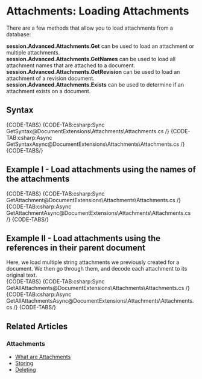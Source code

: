 # Attachments: Loading Attachments

There are a few methods that allow you to load attachments from a database:   

**session.Advanced.Attachments.Get** can be used to load an attachment or multiple attachments.  
**session.Advanced.Attachments.GetNames** can be used to load all attachment names that are attached to a document.  
**session.Advanced.Attachments.GetRevision** can be used to load an attachment of a revision document.  
**session.Advanced.Attachments.Exists** can be used to determine if an attachment exists on a document.  

## Syntax

{CODE-TABS}
{CODE-TAB:csharp:Sync GetSyntax@DocumentExtensions\Attachments\Attachments.cs /}
{CODE-TAB:csharp:Async GetSyntaxAsync@DocumentExtensions\Attachments\Attachments.cs /}
{CODE-TABS/}

## Example I - Load attachments using the names of the attachments

{CODE-TABS}
{CODE-TAB:csharp:Sync GetAttachment@DocumentExtensions\Attachments\Attachments.cs /}
{CODE-TAB:csharp:Async GetAttachmentAsync@DocumentExtensions\Attachments\Attachments.cs /}
{CODE-TABS/}

## Example II - Load attachments using the references in their parent document
Here, we load multiple string attachments we previously created for a document. We then 
go through them, and decode each attachment to its original text.  
{CODE-TABS}
{CODE-TAB:csharp:Sync GetAllAttachments@DocumentExtensions\Attachments\Attachments.cs /}
{CODE-TAB:csharp:Async GetAllAttachmentsAsync@DocumentExtensions\Attachments\Attachments.cs /}
{CODE-TABS/}


## Related Articles

### Attachments

- [What are Attachments](../../document-extensions/attachments/what-are-attachments)  
- [Storing](../../document-extensions/attachments/storing)  
- [Deleting](../../document-extensions/attachments/deleting)  
